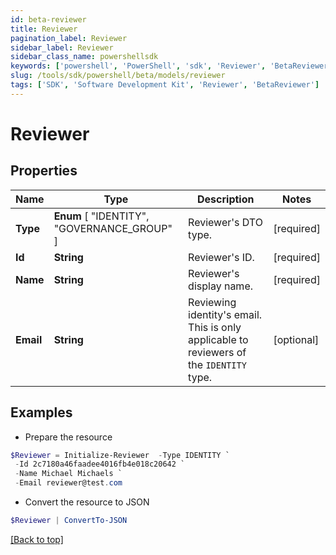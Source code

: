 ```yaml
---
id: beta-reviewer
title: Reviewer
pagination_label: Reviewer
sidebar_label: Reviewer
sidebar_class_name: powershellsdk
keywords: ['powershell', 'PowerShell', 'sdk', 'Reviewer', 'BetaReviewer'] 
slug: /tools/sdk/powershell/beta/models/reviewer
tags: ['SDK', 'Software Development Kit', 'Reviewer', 'BetaReviewer']
---
```



# Reviewer

## Properties

Name | Type | Description | Notes
------------ | ------------- | ------------- | -------------
**Type** |  **Enum** [  "IDENTITY",    "GOVERNANCE_GROUP" ] | Reviewer's DTO type. | [required]
**Id** | **String** | Reviewer's ID. | [required]
**Name** | **String** | Reviewer's display name. | [required]
**Email** | **String** | Reviewing identity's email. This is only applicable to reviewers of the `IDENTITY` type. | [optional] 

## Examples

- Prepare the resource
```powershell
$Reviewer = Initialize-Reviewer  -Type IDENTITY `
 -Id 2c7180a46faadee4016fb4e018c20642 `
 -Name Michael Michaels `
 -Email reviewer@test.com
```

- Convert the resource to JSON
```powershell
$Reviewer | ConvertTo-JSON
```


[[Back to top]](#) 

